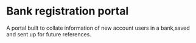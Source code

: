 # Bank registration portal
A portal built to collate information of new account users in a bank,saved and sent up for future references.